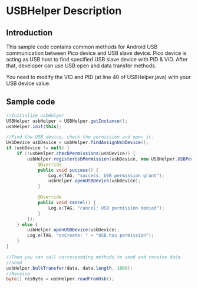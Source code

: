 # USBHelper Description   

## Introduction
This sample code contains common methods for Android USB communication between Pico device and USB slave device. Pico device is acting as USB host to find specified USB slave device with PID & VID. After that, developer can use USB open and data transfer methods.

You need to modify the VID and PID (at line 40 of  USBHelper.java) with your USB device value.

## Sample code
```java
//Initialize usbHelper
USBHelper usbHelper = USBHelper.getInstance();
usbHelper.init(this);

//Find the USB device, check the permission and open it.
UsbDevice usbDevice = usbHelper.findAssignUsbDevice();
if (usbDevice != null) {
	if (!usbHelper.checkPermissions(usbDevice)) {
		usbHelper.registerUsbPermission(usbDevice, new USBHelper.USBPermissionCallBack() {
			@Override
			public void success() {
				Log.e(TAG, "success: USB permission grant");
				usbHelper.openUSBDevice(usbDevice);
			}

			@Override
			public void cancel() {
				Log.e(TAG, "cancel: USB permission denied");
			}
		});
	} else {
		usbHelper.openUSBDevice(usbDevice);
		Log.e(TAG, "onCreate: " + "USB has permission");
	}
}

//Then you can call corresponding methods to send and receive data.
//Send
usbHelper.bulkTransfer(data, data.length, 1000);
//Receive
byte[] resByte = usbHelper.readFromUsb();
```
